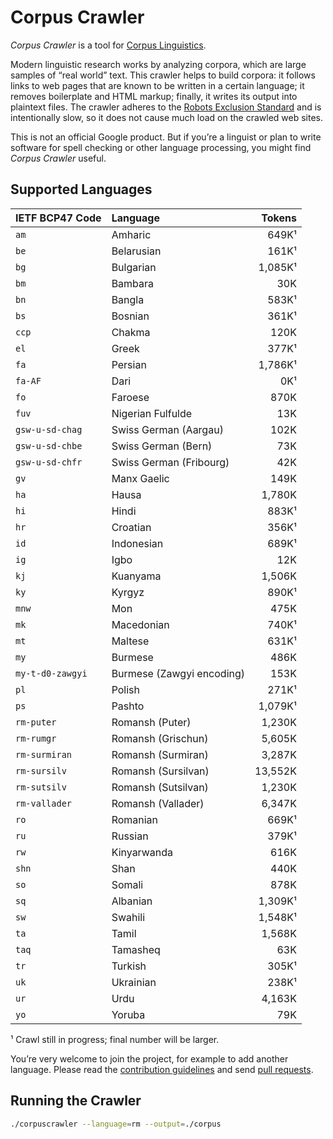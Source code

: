 # Corpus Crawler

_Corpus Crawler_ is a tool for [Corpus
Linguistics](https://en.wikipedia.org/wiki/Corpus_linguistics).

Modern linguistic research works by analyzing corpora, which are large
samples of “real world” text. This crawler helps to build corpora: it
follows links to web pages that are known to be written in a certain
language; it removes boilerplate and HTML markup; finally, it writes
its output into plaintext files.  The crawler adheres to the [Robots
Exclusion
Standard](https://en.wikipedia.org/wiki/Robots_exclusion_standard) and
is intentionally slow, so it does not cause much load on the crawled
web sites.

This is not an official Google product. But if you’re a linguist or
plan to write software for spell checking or other language processing,
you might find _Corpus Crawler_ useful.


## Supported Languages

| IETF BCP47 Code     | Language                     |   Tokens |
| :------------------ | :--------------------------- | -------: |
| `am`                | Amharic                      |    649K¹ |
| `be`                | Belarusian                   |    161K¹ |
| `bg`                | Bulgarian                    |  1,085K¹ |
| `bm`                | Bambara                      |     30K  |
| `bn`                | Bangla                       |    583K¹ |
| `bs`                | Bosnian                      |    361K¹ |
| `ccp`               | Chakma                       |    120K  |
| `el`                | Greek                        |    377K¹ |
| `fa`                | Persian                      |  1,786K¹ |
| `fa-AF`             | Dari                         |      0K¹ |
| `fo`                | Faroese                      |    870K  |
| `fuv`               | Nigerian Fulfulde            |     13K  |
| `gsw-u-sd-chag`     | Swiss German (Aargau)        |    102K  |
| `gsw-u-sd-chbe`     | Swiss German (Bern)          |     73K  |
| `gsw-u-sd-chfr`     | Swiss German (Fribourg)      |     42K  |
| `gv`                | Manx Gaelic                  |    149K  |
| `ha`                | Hausa                        |  1,780K  |
| `hi`                | Hindi                        |    883K¹ |
| `hr`                | Croatian                     |    356K¹ |
| `id`                | Indonesian                   |    689K¹ |
| `ig`                | Igbo                         |     12K  |
| `kj`                | Kuanyama                     |  1,506K  |
| `ky`                | Kyrgyz                       |    890K¹ |
| `mnw`               | Mon                          |    475K  |
| `mk`                | Macedonian                   |    740K¹ |
| `mt`                | Maltese                      |    631K¹ |
| `my`                | Burmese                      |    486K  |
| `my-t-d0-zawgyi`    | Burmese (Zawgyi encoding)    |    153K  |
| `pl`                | Polish                       |    271K¹ |
| `ps`                | Pashto                       |  1,079K¹ |
| `rm-puter`          | Romansh (Puter)              |  1,230K  |
| `rm-rumgr`          | Romansh (Grischun)           |  5,605K  |
| `rm-surmiran`       | Romansh (Surmiran)           |  3,287K  |
| `rm-sursilv`        | Romansh (Sursilvan)          | 13,552K  |
| `rm-sutsilv`        | Romansh (Sutsilvan)          |  1,230K  |
| `rm-vallader`       | Romansh (Vallader)           |  6,347K  |
| `ro`                | Romanian                     |    669K¹ |
| `ru`                | Russian                      |    379K¹ |
| `rw`                | Kinyarwanda                  |    616K  |
| `shn`               | Shan                         |    440K  |
| `so`                | Somali                       |    878K  |
| `sq`                | Albanian                     |  1,309K¹ |
| `sw`                | Swahili                      |  1,548K¹ |
| `ta`                | Tamil                        |  1,568K  |
| `taq`               | Tamasheq                     |     63K  |
| `tr`                | Turkish                      |    305K¹ |
| `uk`                | Ukrainian                    |    238K¹ |
| `ur`                | Urdu                         |  4,163K  |
| `yo`                | Yoruba                       |     79K  |

¹ Crawl still in progress; final number will be larger.


You’re very welcome to join the project, for example to add another language.
Please read the [contribution guidelines](./CONTRIBUTING.md) and send [pull
requests](https://help.github.com/categories/collaborating-with-issues-and-pull-requests/).


## Running the Crawler

```sh
./corpuscrawler --language=rm --output=./corpus
```
